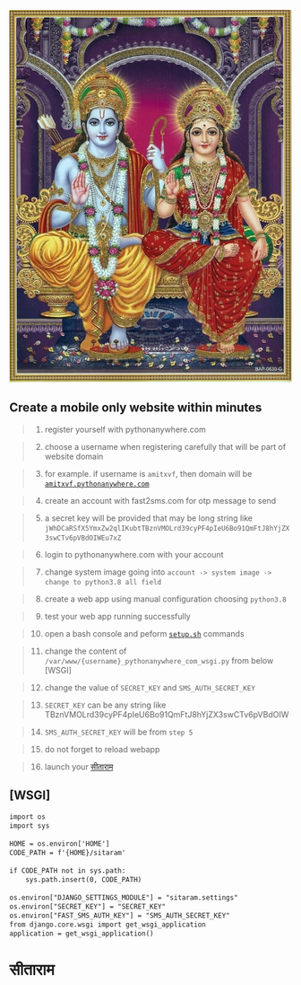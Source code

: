 ![सीताराम](accounts/static/accounts/img/sitaram.jpg)

## Create a mobile only website within minutes

> 1. register yourself with pythonanywhere.com

> 2. choose a username when registering carefully that will be part of website domain

> 3. for example. if username is `amitxvf`, then domain will be [`amitxvf.pythonanywhere.com`](https://amitxvf.pythonanywhere.com/)

> 4. create an account with fast2sms.com for otp message to send

> 5. a secret key will be provided that may be long string like `jWhDCaRSfX5YmxZw2qlIKubtTBznVMOLrd39cyPF4pIeU6Bo91QmFtJ8hYjZX3swCTv6pVBdOIWEu7xZ`

> 6. login to pythonanywhere.com with your account

> 7. change system image going into `account -> system image -> change to python3.8 all field`

> 8. create a web app using manual configuration choosing `python3.8`

> 9. test your web app running successfully

> 10. open a bash console and peform [`setup.sh`](https://github.com/amit1870/sitaram/blob/sitaram/setup.sh) commands

> 11. change the content of `/var/www/{username}_pythonanywhere_com_wsgi.py` from below [WSGI]

> 12. change the value of `SECRET_KEY` and `SMS_AUTH_SECRET_KEY`

> 13. `SECRET_KEY` can be any string like TBznVMOLrd39cyPF4pIeU6Bo91QmFtJ8hYjZX3swCTv6pVBdOIW

> 14. `SMS_AUTH_SECRET_KEY` will be from `step 5`

> 15. do not forget to reload webapp

> 16. launch your [सीताराम](https://amitxvf.pythonanywhere.com/)


## [WSGI]

```
import os
import sys

HOME = os.environ['HOME']
CODE_PATH = f'{HOME}/sitaram'

if CODE_PATH not in sys.path:
    sys.path.insert(0, CODE_PATH)

os.environ["DJANGO_SETTINGS_MODULE"] = "sitaram.settings"
os.environ["SECRET_KEY"] = "SECRET_KEY"
os.environ["FAST_SMS_AUTH_KEY"] = "SMS_AUTH_SECRET_KEY"
from django.core.wsgi import get_wsgi_application
application = get_wsgi_application()

```

# सीताराम
